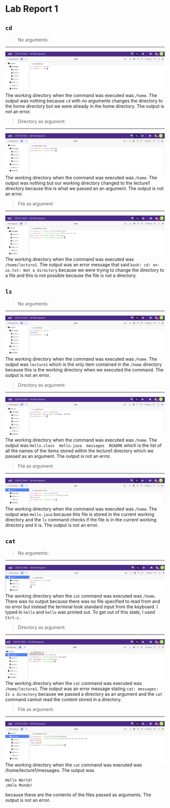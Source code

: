 # Lab Report 1

## `cd`
> No arguments:
---
![Image](cd_noArgs1.png)
The working directory when the command was executed was `/home`. The output was nothing because `cd` with no arguments changes the directory to the home directory but we were already in the home directory. The output is not an error.

> Directory as argument:
---
![Image](cd_noArgs.png)
The working directory when the command was executed was `/home`. The output was nothing but our working directory changed to the lecture1 directory because this is what we passed an an argument. The output is not an error.

> File as argument:
---
![Image](cd_file.png)
The working directory when the command was executed was `/home/lecture1`. The output was an error message that said `bash: cd: en-us.txt: Not a directory` because we were trying to change the directory to a file and this is not possible because the file is not a directory.

## `ls`
> No arguments:
---
![Image](ls_noArgs.png)
The working directory when the command was executed was `/home`. The output was `lecture1` which is the only item contained in the `/home` directory because this is the working directory when we executed the command. The output is not an error.

> Directory as argument:
---
![Image](ls_direct.png)
The working directory when the command was executed was `/home`. The output was `Hello.class  Hello.java  messages  README` which is the list of all the names of the items stored within the lecture1 directory which we passed as an argument. The output is not an error.

> File as argument:
---
![Image](ls_file.png)
The working directory when the command was executed was `/home`. The output was `Hello.java` because this file is stored in the current working directory and the `ls` command checks if the file is in the current working directory and it is. The output is not an error.

## `cat`
> No arguments:
---
![Image](cat_noArgs.png)
The working directory when the `cat` command was executed was `/home`. There was no output because there was no file specified to read from and no error but instead the terminal took standard input from the keyboard. I typed in `hello` and `hello` was printed out. To get out of this state, I used `Ctrl-c`. 

> Directory as argument:
---
![Image](cat_direct.png)
The working directory when the `cat` command was executed was `/home/lecture1`. The output was an error message stating `cat: messages: Is a directory` because we passed a directory as an argument and the `cat` command cannot read the content stored in a directory.

> File as argument:
---
![Image](cat_file.png)
The working directory when the `cat` command was executed was /home/lecture1/messages. The output was
```
Hello World!
¡Hola Mundo!
```
because these are the contents of the files passed as arguments. The output is not an error.
